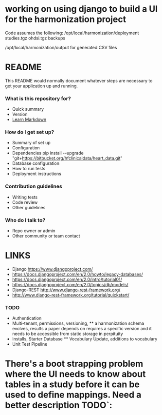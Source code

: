 

# working on using django to build a UI for the harmonization project

Code assumes the following:
/opt/local/harmonization/deployment
    studies.tgz
    ohdsi.tgz
    backups


/opt/local/harmonization/output
    for generated CSV files

# README #

This README would normally document whatever steps are necessary to get your application up and running.

### What is this repository for? ###

* Quick summary
* Version
* [Learn Markdown](https://bitbucket.org/tutorials/markdowndemo)

### How do I get set up? ###

* Summary of set up
* Configuration
* Dependencies
     pip install --upgrade "git+https://bitbucket.org/hfclinicaldata/heart_data.git"
* Database configuration
* How to run tests
* Deployment instructions

### Contribution guidelines ###

* Writing tests
* Code review
* Other guidelines

### Who do I talk to? ###

* Repo owner or admin
* Other community or team contact

# LINKS
* Django https://www.djangoproject.com/
* https://docs.djangoproject.com/en/2.0/howto/legacy-databases/
* https://docs.djangoproject.com/en/2.0/intro/tutorial01/
* https://docs.djangoproject.com/en/2.0/topics/db/models/
* Django-REST http://www.django-rest-framework.org/
* http://www.django-rest-framework.org/tutorial/quickstart/

### TODO
* Authentication
* Multi-tenant, permissions, versioning, 
    ** a harmonization schema evolves, results a paper depends on requires a specific version and it needs to be accessible from static storage in perpituity
* Installs, Starter Database
   ** Vocabulary Update, additions to vocabulary
* Unit Test Pipeline
# There's a boot strapping problem where the UI needs to know about tables in a study before it can be used to define mappings. Need a better description TODO`:

